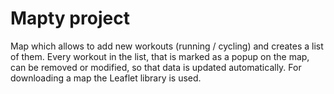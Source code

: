 # Mapty project

Map which allows to add new workouts (running / cycling) and creates a list of them.
Every workout in the list, that is marked as a popup on the map, can be removed or modified, so that data is updated automatically.
For downloading a map the Leaflet library is used.
